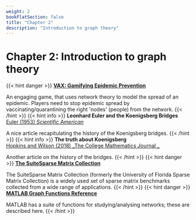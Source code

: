 ```yaml
---
weight: 2
bookFlatSection: false
title: "Chapter 2"
description: "Introduction to graph theory"
---
```


# Chapter 2: Introduction to graph theory

{{< hint danger >}}
[**VAX: Gamifying Epidemic Prevention**](http://vax.herokuapp.com/game)

An engaging game, that uses network theory to model the spread of an epidemic. Players need to stop epidemic spread by vaccinating/quarantining the right 'nodes' (people) from the network.
{{< /hint >}}
{{< hint info >}}
**Leonhard Euler and the Koenigsberg Bridges**   
[Euler (1953) _Scientific American_](http://doi.org/10.1038/scientificamerican0753-66)

A nice article recapitulating the history of the Koenigsberg bridges.
{{< /hint >}}
{{< hint info >}}
**The truth about Koenigsberg**   
[Hopkins and Wilson (2018) _The College Mathematics Journal _](http://doi.org/10.1080/07468342.2004.11922073)

Another article on the history of the bridges.
{{< /hint >}}
{{< hint danger >}}
[**The SuiteSparse Matrix Collection**](https://sparse.tamu.edu/)

The SuiteSparse Matrix Collection (formerly the University of Florida Sparse Matrix Collection) is a widely used set of sparse matrix benchmarks collected from a wide range of applications.
{{< /hint >}}
{{< hint danger >}}
[**MATLAB Graph Functions Reference**](http://in.mathworks.com/help/matlab/ref/graph.html)

MATLAB has a suite of functions for studying/analysing networks; these are described here.
{{< /hint >}}
